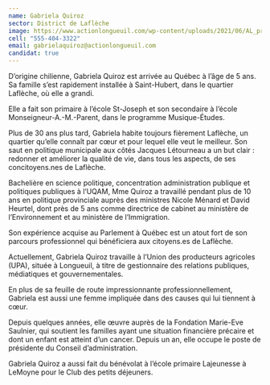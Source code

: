 ```yaml
---
name: Gabriela Quiroz
sector: District de Laflèche
image: https://www.actionlongueuil.com/wp-content/uploads/2021/06/AL_profilpic_Gabriela-Quiroz-300x300.png
cell: "555-404-3322"
email: gabrielaquiroz@actionlongueuil.com
candidat: true
---
```

D’origine chilienne, Gabriela Quiroz est arrivée au Québec à l’âge de 5 ans. Sa famille s’est rapidement installée à Saint-Hubert, dans le quartier Laflèche, où elle a grandi.

Elle a fait son primaire à l’école St-Joseph et son secondaire à l’école Monseigneur-A.-M.-Parent, dans le programme Musique-Études.

Plus de 30 ans plus tard, Gabriela habite toujours fièrement Laflèche, un quartier qu’elle connaît par cœur et pour lequel elle veut le meilleur. Son saut en politique municipale aux côtés Jacques Létourneau a un but clair : redonner et améliorer la qualité de vie, dans tous les aspects, de ses concitoyens.nes de Laflèche.

Bachelière en science politique, concentration administration publique et politiques publiques à l’UQAM, Mme Quiroz a travaillé pendant plus de 10 ans en politique provinciale auprès des ministres Nicole Ménard et David Heurtel, dont près de 5 ans comme directrice de cabinet au ministère de l’Environnement et au ministère de l’Immigration.

Son expérience acquise au Parlement à Québec est un atout fort de son parcours professionnel qui bénéficiera aux citoyens.es de Laflèche.

Actuellement, Gabriela Quiroz travaille à l’Union des producteurs agricoles (UPA), située à Longueuil, à titre de gestionnaire des relations publiques, médiatiques et gouvernementales.

En plus de sa feuille de route impressionnante professionnellement, Gabriela est aussi une femme impliquée dans des causes qui lui tiennent à cœur.

Depuis quelques années, elle œuvre auprès de la Fondation Marie-Eve Saulnier, qui soutient les familles ayant une situation financière précaire et dont un enfant est atteint d’un cancer. Depuis un an, elle occupe le poste de présidente du Conseil d’administration.

Gabriela Quiroz a aussi fait du bénévolat à l’école primaire Lajeunesse à LeMoyne pour le Club des petits déjeuners.